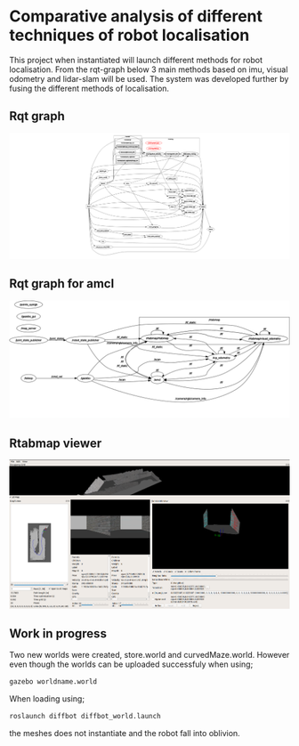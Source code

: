 # Comparative analysis of different techniques of robot localisation

 This project when instantiated will launch different methods for robot localisation. From the rqt-graph below 3 main methods based on imu, visual odometry and lidar-slam will be used. The system was developed further by fusing the different methods of localisation.



## Rqt graph

![alt text](https://github.com/darnelfab/diffbot_loc/blob/v5-dev/pictures/rqt.png?raw=true)

## Rqt graph for amcl

![alt text](https://github.com/darnelfab/diffbot_loc/blob/v5-dev/pictures/rosgraph_amcl.png?raw=true)

## Rtabmap viewer

![alt text](https://github.com/darnelfab/diffbot_loc/blob/v5-dev/pictures/rtabmap-viewer.png?raw=true)

## Work in progress

 Two new worlds were created, store.world and curvedMaze.world. However even though the worlds can be uploaded successfuly when using;

```sh
gazebo worldname.world

```

When loading using;

```sh
roslaunch diffbot diffbot_world.launch
```
the meshes does not instantiate and the robot fall into oblivion.

